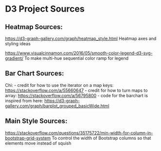 # D3 Project Sources

## Heatmap Sources:
https://d3-graph-gallery.com/graph/heatmap_style.html
Heatmap axes and styling ideas

https://www.visualcinnamon.com/2016/05/smooth-color-legend-d3-svg-gradient/
To make multi-hue sequential color ramp for legend


## Bar Chart Sources:

Chi:
    - credit for how to use the iterator on a map keys: https://stackoverflow.com/a/55660647
    - credit for how to turn maps to array: https://stackoverflow.com/a/56795800
    - code for the barchart is inspired from here: https://d3-graph-gallery.com/graph/barplot_grouped_basicWide.html


## Main Style Sources:
https://stackoverflow.com/questions/35175722/min-width-for-column-in-bootstrap-grid-system
To control the width of Bootstrap columns so that elements move instead of squish


